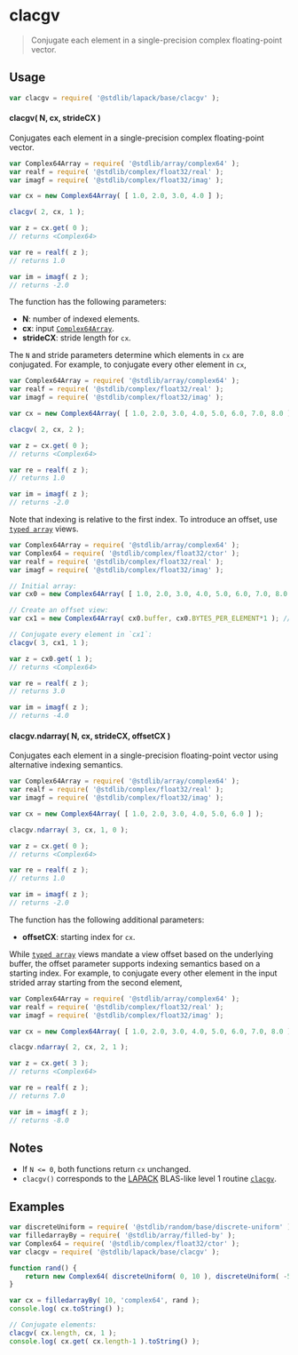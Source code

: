 <!--

@license Apache-2.0

Copyright (c) 2025 The Stdlib Authors.

Licensed under the Apache License, Version 2.0 (the "License");
you may not use this file except in compliance with the License.
You may obtain a copy of the License at

   http://www.apache.org/licenses/LICENSE-2.0

Unless required by applicable law or agreed to in writing, software
distributed under the License is distributed on an "AS IS" BASIS,
WITHOUT WARRANTIES OR CONDITIONS OF ANY KIND, either express or implied.
See the License for the specific language governing permissions and
limitations under the License.

-->

# clacgv

> Conjugate each element in a single-precision complex floating-point vector.

<section class="usage">

## Usage

```javascript
var clacgv = require( '@stdlib/lapack/base/clacgv' );
```

#### clacgv( N, cx, strideCX )

Conjugates each element in a single-precision complex floating-point vector.

```javascript
var Complex64Array = require( '@stdlib/array/complex64' );
var realf = require( '@stdlib/complex/float32/real' );
var imagf = require( '@stdlib/complex/float32/imag' );

var cx = new Complex64Array( [ 1.0, 2.0, 3.0, 4.0 ] );

clacgv( 2, cx, 1 );

var z = cx.get( 0 );
// returns <Complex64>

var re = realf( z );
// returns 1.0

var im = imagf( z );
// returns -2.0
```

The function has the following parameters:

-   **N**: number of indexed elements.
-   **cx**: input [`Complex64Array`][@stdlib/array/complex64].
-   **strideCX**: stride length for `cx`.

The `N` and stride parameters determine which elements in `cx` are conjugated. For example, to conjugate every other element in `cx`,

```javascript
var Complex64Array = require( '@stdlib/array/complex64' );
var realf = require( '@stdlib/complex/float32/real' );
var imagf = require( '@stdlib/complex/float32/imag' );

var cx = new Complex64Array( [ 1.0, 2.0, 3.0, 4.0, 5.0, 6.0, 7.0, 8.0 ] );

clacgv( 2, cx, 2 );

var z = cx.get( 0 );
// returns <Complex64>

var re = realf( z );
// returns 1.0

var im = imagf( z );
// returns -2.0
```

Note that indexing is relative to the first index. To introduce an offset, use [`typed array`][mdn-typed-array] views.

<!-- eslint-disable stdlib/capitalized-comments -->

```javascript
var Complex64Array = require( '@stdlib/array/complex64' );
var Complex64 = require( '@stdlib/complex/float32/ctor' );
var realf = require( '@stdlib/complex/float32/real' );
var imagf = require( '@stdlib/complex/float32/imag' );

// Initial array:
var cx0 = new Complex64Array( [ 1.0, 2.0, 3.0, 4.0, 5.0, 6.0, 7.0, 8.0 ] );

// Create an offset view:
var cx1 = new Complex64Array( cx0.buffer, cx0.BYTES_PER_ELEMENT*1 ); // start at 2nd element

// Conjugate every element in `cx1`:
clacgv( 3, cx1, 1 );

var z = cx0.get( 1 );
// returns <Complex64>

var re = realf( z );
// returns 3.0

var im = imagf( z );
// returns -4.0
```

#### clacgv.ndarray( N, cx, strideCX, offsetCX )

Conjugates each element in a single-precision floating-point vector using alternative indexing semantics.

```javascript
var Complex64Array = require( '@stdlib/array/complex64' );
var realf = require( '@stdlib/complex/float32/real' );
var imagf = require( '@stdlib/complex/float32/imag' );

var cx = new Complex64Array( [ 1.0, 2.0, 3.0, 4.0, 5.0, 6.0 ] );

clacgv.ndarray( 3, cx, 1, 0 );

var z = cx.get( 0 );
// returns <Complex64>

var re = realf( z );
// returns 1.0

var im = imagf( z );
// returns -2.0
```

The function has the following additional parameters:

-   **offsetCX**: starting index for `cx`.

While [`typed array`][mdn-typed-array] views mandate a view offset based on the underlying buffer, the offset parameter supports indexing semantics based on a starting index. For example, to conjugate every other element in the input strided array starting from the second element,

```javascript
var Complex64Array = require( '@stdlib/array/complex64' );
var realf = require( '@stdlib/complex/float32/real' );
var imagf = require( '@stdlib/complex/float32/imag' );

var cx = new Complex64Array( [ 1.0, 2.0, 3.0, 4.0, 5.0, 6.0, 7.0, 8.0 ] );

clacgv.ndarray( 2, cx, 2, 1 );

var z = cx.get( 3 );
// returns <Complex64>

var re = realf( z );
// returns 7.0

var im = imagf( z );
// returns -8.0
```

</section>

<!-- /.usage -->

<section class="notes">

## Notes

-   If `N <= 0`, both functions return `cx` unchanged.
-   `clacgv()` corresponds to the [LAPACK][lapack] BLAS-like level 1 routine [`clacgv`][clacgv].

</section>

<!-- /.notes -->

<section class="examples">

## Examples

<!-- eslint no-undef: "error" -->

```javascript
var discreteUniform = require( '@stdlib/random/base/discrete-uniform' );
var filledarrayBy = require( '@stdlib/array/filled-by' );
var Complex64 = require( '@stdlib/complex/float32/ctor' );
var clacgv = require( '@stdlib/lapack/base/clacgv' );

function rand() {
    return new Complex64( discreteUniform( 0, 10 ), discreteUniform( -5, 5 ) );
}

var cx = filledarrayBy( 10, 'complex64', rand );
console.log( cx.toString() );

// Conjugate elements:
clacgv( cx.length, cx, 1 );
console.log( cx.get( cx.length-1 ).toString() );
```

</section>

<!-- /.examples -->

<!-- Section for related `stdlib` packages. Do not manually edit this section, as it is automatically populated. -->

<section class="related">

</section>

<!-- /.related -->

<!-- Section for all links. Make sure to keep an empty line after the `section` element and another before the `/section` close. -->

<section class="links">

[lapack]: https://www.netlib.org/lapack

[clacgv]: https://www.netlib.org/lapack/explore-html/d9/d50/group__lacgv_ga689d8db6749fa9b193ff8520bfd6b2e9.html#ga689d8db6749fa9b193ff8520bfd6b2e9

[mdn-typed-array]: https://developer.mozilla.org/en-US/docs/Web/JavaScript/Reference/Global_Objects/TypedArray

[@stdlib/array/complex64]: https://github.com/stdlib-js/stdlib/tree/develop/lib/node_modules/%40stdlib/array/complex64

</section>

<!-- /.links -->
